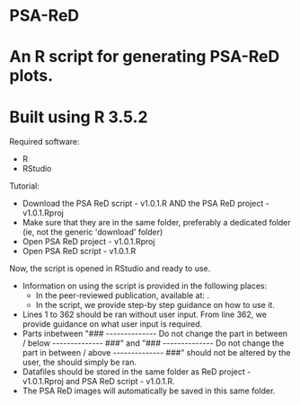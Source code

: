 # PSA-ReD
# An R script for generating PSA-ReD plots. 
# Built using R 3.5.2

Required software: 
- R
- RStudio

Tutorial: 
- Download the PSA ReD script - v1.0.1.R AND the PSA ReD project - v1.0.1.Rproj
- Make sure that they are in the same folder, preferably a dedicated folder (ie, not the generic 'download' folder)
- Open PSA ReD project - v1.0.1.Rproj
- Open PSA ReD script - v1.0.1.R

Now, the script is opened in RStudio and ready to use. 
- Information on using the script is provided in the following places:
    - In the peer-reviewed publication, available at: <link to paper>.
    - In the script, we provide step-by step guidance on how to use it. 
- Lines 1 to 362 should be ran without user input. From line 362, we provide guidance on what user input is required. 
- Parts inbetween "### -------------- Do not change the part in between / below -------------- ###" and 
                  "### -------------- Do not change the part in between / above -------------- ###"
  should not be altered by the user, the should simply be ran. 
- Datafiles should be stored in the same folder as ReD project - v1.0.1.Rproj and PSA ReD script - v1.0.1.R.
- The PSA ReD images will automatically be saved in this same folder. 
